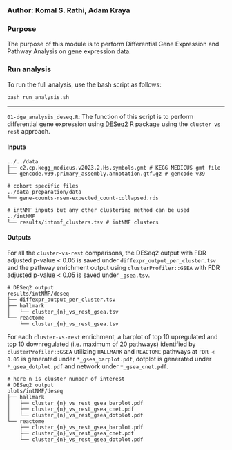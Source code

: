 ### Author: Komal S. Rathi, Adam Kraya

### Purpose

The purpose of this module is to perform Differential Gene Expression and Pathway Analysis on gene expression data.

### Run analysis

To run the full analysis, use the bash script as follows:

```
bash run_analysis.sh
```
***
`01-dge_analysis_deseq.R`:  The function of this script is to perform differential gene expression using [DESeq2](https://bioconductor.org/packages/devel/bioc/vignettes/DESeq2/inst/doc/DESeq2.html) R package using the `cluster vs rest` approach. 

#### Inputs

```
../../data
├── c2.cp.kegg_medicus.v2023.2.Hs.symbols.gmt # KEGG MEDICUS gmt file
└── gencode.v39.primary_assembly.annotation.gtf.gz # gencode v39

# cohort specific files
../data_preparation/data
└── gene-counts-rsem-expected_count-collapsed.rds

# intNMF inputs but any other clustering method can be used
../intNMF
└── results/intnmf_clusters.tsv # intNMF clusters
```

#### Outputs

For all the `cluster-vs-rest` comparisons, the DESeq2 output with FDR adjusted p-value < 0.05 is saved under `diffexpr_output_per_cluster.tsv` and the pathway enrichment output using `clusterProfiler::GSEA` with FDR adjusted p-value < 0.05 is saved under `_gsea.tsv`.

```
# DESeq2 output
results/intNMF/deseq
├── diffexpr_output_per_cluster.tsv
├── hallmark
│   └── cluster_{n}_vs_rest_gsea.tsv
└── reactome
    └── cluster_{n}_vs_rest_gsea.tsv
```

For each `cluster-vs-rest` enrichment, a barplot of top 10 upregulated and top 10 downregulated (i.e. maximum of 20 pathways) identified by `clusterProfiler::GSEA` utilizing `HALLMARK` and `REACTOME` pathways at `FDR < 0.05` is generated under `*_gsea_barplot.pdf`, dotplot is generated under `*_gsea_dotplot.pdf` and network under `*_gsea_cnet.pdf`. 

```
# here n is cluster number of interest
# DESeq2 output
plots/intNMF/deseq
├── hallmark
│   ├── cluster_{n}_vs_rest_gsea_barplot.pdf
│   ├── cluster_{n}_vs_rest_gsea_cnet.pdf
│   └── cluster_{n}_vs_rest_gsea_dotplot.pdf
└── reactome
    ├── cluster_{n}_vs_rest_gsea_barplot.pdf
    ├── cluster_{n}_vs_rest_gsea_cnet.pdf
    └── cluster_{n}_vs_rest_gsea_dotplot.pdf
```

